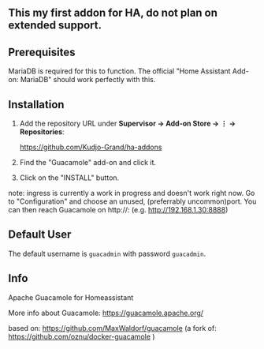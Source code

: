 ## This my first addon for HA, do not plan on extended support.

## Prerequisites

MariaDB is required for this to function. The official "Home Assistant Add-on: MariaDB" should work perfectly with this.

## Installation
1. Add the repository URL under **Supervisor → Add-on Store → ⋮ → Repositories**:

    https://github.com/Kudjo-Grand/ha-addons
2. Find the "Guacamole" add-on and click it.
3. Click on the "INSTALL" button.

note: ingress is currently a work in progress and doesn't work right now. Go to "Configuration" and choose an unused, (preferrably uncommon)port.
You can then reach Guacamole on http://<your HA IP>:<your selected port> (e.g. http://192.168.1.30:8888)
    
## Default User

The default username is `guacadmin` with password `guacadmin`.


## Info

Apache Guacamole for Homeassistant

More info about Guacamole: https://guacamole.apache.org/

based on: https://github.com/MaxWaldorf/guacamole (a fork of: https://github.com/oznu/docker-guacamole )
